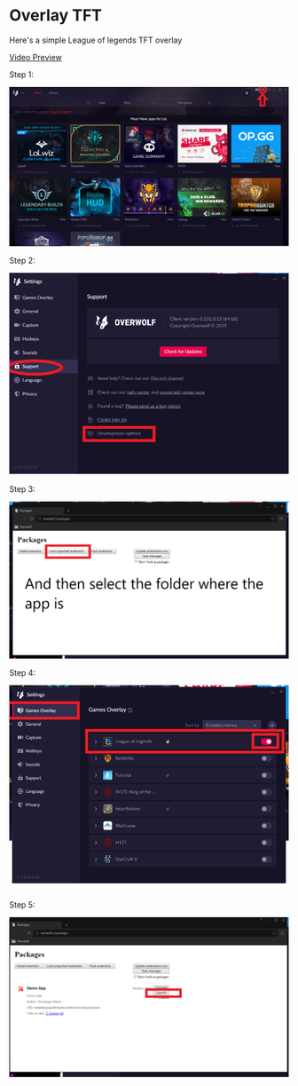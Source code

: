 # Overlay TFT
Here's a simple League of legends TFT overlay 

[Video Preview](https://www.youtube.com/watch?v=VmWtxOsEjJ0&list=UU_fG6B6Z4KbBWvw2UP1rXAw)

Step 1: 

![step 1](install-images/1.png)

Step 2: 

![step 2](install-images/2.png)

Step 3: 

![step 3](install-images/3.png)

Step 4: 

![step 4](install-images/4.png)

Step 5: 

![step 5](install-images/5.png)
